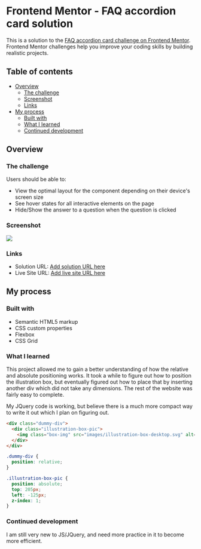 # Frontend Mentor - FAQ accordion card solution

This is a solution to the [FAQ accordion card challenge on Frontend Mentor](https://www.frontendmentor.io/challenges/faq-accordion-card-XlyjD0Oam). Frontend Mentor challenges help you improve your coding skills by building realistic projects.

## Table of contents

- [Overview](#overview)
  - [The challenge](#the-challenge)
  - [Screenshot](#screenshot)
  - [Links](#links)
- [My process](#my-process)
  - [Built with](#built-with)
  - [What I learned](#what-i-learned)
  - [Continued development](#continued-development)

## Overview

### The challenge

Users should be able to:

- View the optimal layout for the component depending on their device's screen size
- See hover states for all interactive elements on the page
- Hide/Show the answer to a question when the question is clicked

### Screenshot

![](./screenshot.jpg)

### Links

- Solution URL: [Add solution URL here](https://your-solution-url.com)
- Live Site URL: [Add live site URL here](https://your-live-site-url.com)

## My process

### Built with

- Semantic HTML5 markup
- CSS custom properties
- Flexbox
- CSS Grid

### What I learned

This project allowed me to gain a better understanding of how the relative and absolute positioning works. It took a while to figure out how to position the illustration box, but eventually figured out how to place that by inserting another div which did not take any dimensions. The rest of the website was fairly easy to complete.

My JQuery code is working, but believe there is a much more compact way to write it out which I plan on figuring out.

```html
<div class="dummy-div">
  <div class="illustration-box-pic">
    <img class="box-img" src="images/illustration-box-desktop.svg" alt="illustration-box">
  </div>
</div>
```

```css
.dummy-div {
  position: relative;
}

.illustration-box-pic {
  position: absolute;
  top: 205px;
  left: -125px;
  z-index: 1;
}
```

### Continued development

I am still very new to JS/JQuery, and need more practice in it to become more efficient.
